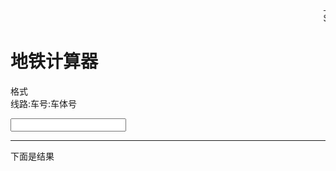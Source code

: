 <meta http-equiv="Content-Type" content="text/html; charset=utf-8">
<title>地铁计算器（Online）</title>
<body >
<marquee behavior="scroll" direction="left">上海轨道交通启用乘车扫码登记制度措施，手机扫描车窗二维码填写手机号，换车需再次扫码。全程戴口罩，人流不拥挤，谢谢配合！<br/>Shanghai Metro has implemented the system of scanning code registration system. The mobile phone scans the QR code of the car window and fills in the mobile phone number. If you change the car, you need to scan the code again. Wear masks throughout, the crowd is not crowded, thank you for your cooperation!</marquee>
<h1>地铁计算器</h1>
<p>格式<br/>线路:车号:车体号</p>
<input id=mykeyword type=search onkeyup=findone()>
<hr/>
<p>下面是结果</p>
<div id=myfind></div>
<script>
var myCars=[
'JY:JY0101:JY010011<br/>',
'JY:JY0101:JY010022<br/>',
'JY:JY0101:JY010032<br/>',
'JY:JY0101:JY010041<br/>',
'JY:JY0102:JY010051<br/>',
'JY:JY0102:JY010062<br/>',
'JY:JY0102:JY010072<br/>',
'JY:JY0102:JY010081<br/>',
'JY:JY0103:JY010091<br/>',
'JY:JY0103:JY010102<br/>',
'JY:JY0103:JY010112<br/>',
'JY:JY0103:JY010121<br/>',
'JY:JY0104:JY010131<br/>',
'JY:JY0104:JY010142<br/>',
'JY:JY0104:JY010152<br/>',
'JY:JY0104:JY010161<br/>',
'JY:JY0105:JY010171<br/>',
'JY:JY0105:JY010182<br/>',
'JY:JY0105:JY010192<br/>',
'JY:JY0105:JY010201<br/>',
'JY:JY0106:JY010211<br/>',
'JY:JY0106:JY010222<br/>',
'JY:JY0106:JY010232<br/>',
'JY:JY0106:JY010241<br/>',
'JY:JY0107:JY010251<br/>',
'JY:JY0107:JY010262<br/>',
'JY:JY0107:JY010272<br/>',
'JY:JY0107:JY010281<br/>',
'T01:T0101:T010011<br/>',
'T01:T0101:T010022<br/>',
'T01:T0101:T010032<br/>',
'T01:T0101:T010041<br/>',
'T01:T0102:T010051<br/>',
'T01:T0102:T010062<br/>',
'T01:T0102:T010072<br/>',
'T01:T0102:T010081<br/>',
'T01:T0103:T010091<br/>',
'T01:T0103:T010102<br/>',
'T01:T0103:T010112<br/>',
'T01:T0103:T010121<br/>',
'T01:T0104:T010131<br/>',
'T01:T0104:T010142<br/>',
'T01:T0104:T010152<br/>',
'T01:T0104:T010161<br/>',
'T01:T0105:T010171<br/>',
'T01:T0105:T010182<br/>',
'T01:T0105:T010192<br/>',
'T01:T0105:T010201<br/>',
'T01:T0106:T010211<br/>',
'T01:T0106:T010222<br/>',
'T01:T0106:T010232<br/>',
'T01:T0106:T010241<br/>',
'T01:T0107:T010251<br/>',
'T01:T0107:T010262<br/>',
'T01:T0107:T010272<br/>',
'T01:T0107:T010281<br/>',
'T01:T0108:T010291<br/>',
'T01:T0108:T010302<br/>',
'T01:T0108:T010312<br/>',
'T01:T0108:T010321<br/>',
'T01:T0109:T010331<br/>',
'T01:T0109:T010342<br/>',
'T01:T0109:T010352<br/>',
'T01:T0109:T010361<br/>',
'T01:T0110:T010371<br/>',
'T01:T0110:T010382<br/>',
'T01:T0110:T010392<br/>',
'T01:T0110:T010401<br/>',
'T01:T0111:T010411<br/>',
'T01:T0111:T010422<br/>',
'T01:T0111:T010432<br/>',
'T01:T0111:T010441<br/>',
'17:17001:170011[首列交付的西柚。]<br/>',
'17:17001:170022[首列交付的西柚。]<br/>',
'17:17001:170033[首列交付的西柚。]<br/>',
'17:17001:170043[首列交付的西柚。170043号车厢号印刷错误，车身上显示170044。]<br/>',
'17:17001:170052[首列交付的西柚。]<br/>',
'17:17001:170061[首列交付的西柚。]<br/>',
'17:17002:170071<br/>',
'17:17002:170082<br/>',
'17:17002:170093<br/>',
'17:17002:170103<br/>',
'17:17002:170112<br/>',
'17:17002:170121<br/>',
'17:17003:170131<br/>',
'17:17003:170142<br/>',
'17:17003:170153<br/>',
'17:17003:170163<br/>',
'17:17003:170172<br/>',
'17:17003:170181<br/>',
'17:17004:170191<br/>',
'17:17004:170202<br/>',
'17:17004:170213<br/>',
'17:17004:170223<br/>',
'17:17004:170232<br/>',
'17:17004:170241<br/>',
'17:17005:170251<br/>',
'17:17005:170262<br/>',
'17:17005:170273<br/>',
'17:17005:170283<br/>',
'17:17005:170292<br/>',
'17:17005:170301<br/>',
'17:17006:170311<br/>',
'17:17006:170322<br/>',
'17:17006:170333<br/>',
'17:17006:170343<br/>',
'17:17006:170352<br/>',
'17:17006:170361<br/>',
'17:17007:170371<br/>',
'17:17007:170382<br/>',
'17:17007:170393<br/>',
'17:17007:170403<br/>',
'17:17007:170412<br/>',
'17:17007:170421<br/>',
'17:17008:170431<br/>',
'17:17008:170442<br/>',
'17:17008:170453<br/>',
'17:17008:170463<br/>',
'17:17008:170472<br/>',
'17:17008:170481<br/>',
'17:17009:170491<br/>',
'17:17009:170502<br/>',
'17:17009:170513<br/>',
'17:17009:170523<br/>',
'17:17009:170532<br/>',
'17:17009:170541<br/>',
'17:17010:170551<br/>',
'17:17010:170562<br/>',
'17:17010:170573<br/>',
'17:17010:170583<br/>',
'17:17010:170592<br/>',
'17:17010:170601<br/>',
'17:17011:170611<br/>',
'17:17011:170622<br/>',
'17:17011:170633<br/>',
'17:17011:170643<br/>',
'17:17011:170652<br/>',
'17:17011:170661<br/>',
'17:17012:170671<br/>',
'17:17012:170682<br/>',
'17:17012:170693<br/>',
'17:17012:170703<br/>',
'17:17012:170712<br/>',
'17:17012:170721<br/>',
'17:17013:170731<br/>',
'17:17013:170742<br/>',
'17:17013:170753<br/>',
'17:17013:170763<br/>',
'17:17013:170772<br/>',
'17:17013:170761<br/>',
'17:17014:170791<br/>',
'17:17014:170802<br/>',
'17:17014:170813<br/>',
'17:17014:170823<br/>',
'17:17014:170832<br/>',
'17:17014:170841<br/>',
'17:17015:170851<br/>',
'17:17015:170862<br/>',
'17:17015:170873<br/>',
'17:17015:170883<br/>',
'17:17015:170892<br/>',
'17:17015:170901<br/>',
'17:17016:170911<br/>',
'17:17016:170922<br/>',
'17:17016:170933<br/>',
'17:17016:170943<br/>',
'17:17016:170952<br/>',
'17:17016:170961<br/>',
'17:17017:170971<br/>',
'17:17017:170982<br/>',
'17:17017:170993<br/>',
'17:17017:171003<br/>',
'17:17017:171012<br/>',
'17:17017:171021<br/>',
'17:17018:171031<br/>',
'17:17018:171042<br/>',
'17:17018:171053<br/>',
'17:17018:171063<br/>',
'17:17018:171072<br/>',
'17:17018:171081<br/>',
'17:17019:171091<br/>',
'17:17019:171102<br/>',
'17:17019:171113<br/>',
'17:17019:171123<br/>',
'17:17019:171132<br/>',
'17:17019:171141<br/>',
'17:17020:171151<br/>',
'17:17020:171162<br/>',
'17:17020:171173<br/>',
'17:17020:171183<br/>',
'17:17020:171192<br/>',
'17:17020:171201<br/>',
'17:17021:171211<br/>',
'17:17021:171222<br/>',
'17:17021:171233<br/>',
'17:17021:171243<br/>',
'17:17021:171252<br/>',
'17:17021:171261<br/>',
'17:17022:171271<br/>',
'17:17022:171282<br/>',
'17:17022:171293<br/>',
'17:17022:171303<br/>',
'17:17022:171312<br/>',
'17:17022:171321<br/>',
'17:17023:171331<br/>',
'17:17023:171342<br/>',
'17:17023:171353<br/>',
'17:17023:171363<br/>',
'17:17023:171372<br/>',
'17:17023:171381<br/>',
'17:17024:171391<br/>',
'17:17024:171402<br/>',
'17:17024:171413<br/>',
'17:17024:171423<br/>',
'17:17024:171432<br/>',
'17:17024:171441<br/>',
'17:17025:171451<br/>',
'17:17025:171462<br/>',
'17:17025:171473<br/>',
'17:17025:171483<br/>',
'17:17025:171492<br/>',
'17:17025:171501<br/>',
'17:17026:171511<br/>',
'17:17026:171522<br/>',
'17:17026:171533<br/>',
'17:17026:171543<br/>',
'17:17026:171552<br/>',
'17:17026:171561<br/>',
'17:17027:171571<br/>',
'17:17027:171582<br/>',
'17:17027:171593<br/>',
'17:17027:171603<br/>',
'17:17027:171612<br/>',
'17:17027:171621<br/>',
'17:17028:171631<br/>',
'17:17028:171642<br/>',
'17:17028:171653<br/>',
'17:17028:171663<br/>',
'17:17028:171672<br/>',
'17:17028:171681<br/>',
];
function findone()
{
mykey=document.getElementById("mykeyword").value;
myfind=document.getElementById("myfind").value;
myfind="";
for (i in myCars)
{
if(myCars[i].search(mykey)>=0){myfind=myfind+myCars[i]+""}
}
document.getElementById("myfind").innerHTML=myfind;
}
</script>

